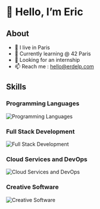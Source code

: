 # 👋 Hello, I’m Eric

## About

- 📍 I live in Paris
- 🌱 Currently learning @ 42 Paris
- 💼 Looking for an internship
- 📫 Reach me : hello@erdelp.com

## Skills 

### Programming Languages
![Programming Languages](https://skillicons.dev/icons?i=c,cpp,js,ts,python)

### Full Stack Development
![Full Stack Development](https://skillicons.dev/icons?i=html,css,tailwind,nodejs,nextjs,react,sql)


### Cloud Services and DevOps
![Cloud Services and DevOps](https://skillicons.dev/icons?i=aws,azure,docker,git,bash,github)

### Creative Software
![Creative Software](https://skillicons.dev/icons?i=blender,premiere,photoshop)
